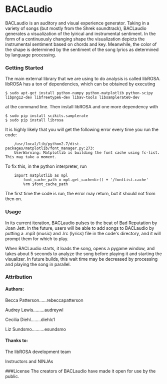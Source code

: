 # BACLaudio
BACLaudio is an auditory and visual experience generator. Taking in a variety of songs (but mostly from the Shrek soundtrack), BACLaudio generates a visualization of the lyirical and instrumental sentiment. In the form of a continuously changing shape the visualization depicts the instrumental sentiment based on chords and key. Meanwhile, the color of the shape is determined by the sentiment of the song lyrics as determined by language processing. 
### Getting Started
The main external library that we are using to do analysis is called libROSA. libROSA has a ton of dependencies, which can be obtained by executing
```
$ sudo apt-get install python-numpy python-matplotlib python-scipy libpng12-dev libfreetype6-dev libav-tools libsamplerate0-dev
```
at the command line. Then install libROSA and one more dependency with
```
$ sudo pip install scikits.samplerate
$ sudo pip install librosa
```
It is highly likely that you will get the following error every time you run the code:
```
	/usr/local/lib/python2.7/dist-packages/matplotlib/font_manager.py:273: 
	UserWarning: Matplotlib is building the font cache using fc-list. This may take a moment.
```
To fix this, in the python interpreter, run
```
	import matplotlib as mpl
        font_cache_path = mpl.get_cachedir() + '/fontList.cache'
        %rm $font_cache_path
```
The first time the code is run, the error may return, but it should not from then on.


### Usage
In its current iteration, BACLaudio pulses to the beat of Bad Reputation by Joan Jett. In the future, users will be able to add songs to BACLaudio by putting a .mp3 (music) and .lrc (lyrics) file in the code's directory, and it will prompt them for which to play.

When BACLaudio starts, it loads the song, opens a pygame window, and takes about 5 seconds to analyze the song before playing it and starting the visualizer. In future builds, this wait time may be decreased by processing and playing the song in parallel.
### Attribution
#### Authors:
Becca Patterson......rebeccapatterson

Audrey Lewis.........audreywl

Cecilia Diehl........diehlc1 

Liz Sundsmo..........esundsmo

#### Thanks to:

The libROSA development team

Instructors and NINJAs

###License
The creators of BACLaudio have made it open for use by the public. 

